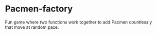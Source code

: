 # Pacmen-factory
Fun game where two functions work together to add Pacmen countlessly that move at random pace.
